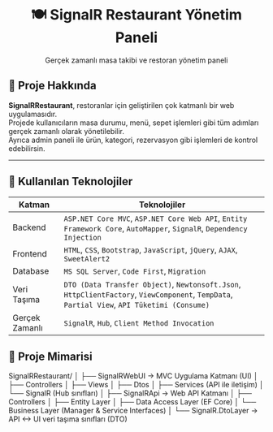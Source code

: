 <h1 align="center">🍽️ SignalR Restaurant Yönetim Paneli</h1>
<p align="center">
  Gerçek zamanlı masa takibi ve restoran yönetim paneli  
</p>

## 📌 Proje Hakkında

**SignalRRestaurant**, restoranlar için geliştirilen çok katmanlı bir web uygulamasıdır.  
Projede kullanıcıların masa durumu, menü, sepet işlemleri gibi tüm adımları gerçek zamanlı olarak yönetilebilir.  
Ayrıca admin paneli ile ürün, kategori, rezervasyon gibi işlemleri de kontrol edebilirsin.  

---
## 🚀 Kullanılan Teknolojiler

| Katman         | Teknolojiler                                                                                                                                   |
|----------------|------------------------------------------------------------------------------------------------------------------------------------------------|
| Backend        | `ASP.NET Core MVC`, `ASP.NET Core Web API`, `Entity Framework Core`, `AutoMapper`, `SignalR`, `Dependency Injection`                          |
| Frontend       | `HTML`, `CSS`, `Bootstrap`, `JavaScript`, `jQuery`, `AJAX`, `SweetAlert2`                                                                     |
| Database       | `MS SQL Server`, `Code First`, `Migration`                                                                                                    |
| Veri Taşıma    | `DTO (Data Transfer Object)`, `Newtonsoft.Json`, `HttpClientFactory`, `ViewComponent`, `TempData`, `Partial View`, `API Tüketimi (Consume)`   |
| Gerçek Zamanlı | `SignalR`, `Hub`, `Client Method Invocation`  

## 🧱 Proje Mimarisi

SignalRRestaurant/
│
├── SignalRWebUI           → MVC Uygulama Katmanı (UI)
│   ├── Controllers
│   ├── Views
│   ├── Dtos
│   ├── Services (API ile iletişim)
│   └── SignalR (Hub sınıfları)
│
├── SignalRApi             → Web API Katmanı
│   ├── Controllers
│   ├── Entity Layer
│   ├── Data Access Layer (EF Core)
│   └── Business Layer (Manager & Service Interfaces)
│
└── SignalR.DtoLayer       → API <-> UI veri taşıma sınıfları (DTO)

